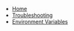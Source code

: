 - [Home](https://github.com/oggynjack/0code-monit/wiki)
- [Troubleshooting](https://github.com/oggynjack/0code-monit/wiki/Troubleshooting)
- [Environment Variables](https://github.com/oggynjack/0code-monit/wiki/Environment-Variables)
